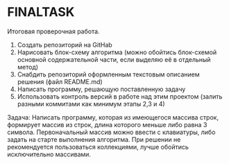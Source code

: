 # FINALTASK
Итоговая проверочная работа.
1. Создать репозиторий на GitHab
2. Нарисовать блок-схему алгоритма (можно обойтись блок-схемой основной содержательной части, если выделяю её в отдельный метод)
3. Снабдить репозиторий оформленным текстовым описанием решения (файл README.md)
4. Написать программу, решающую поставленную задачу
5. Использовать контроль версий в работе над этим проектом (залить разными коммитами как минимум этапы 2,3 и 4)

Задача: 
Написать программу, которая из имеющегося массива строк,
формирует массив из строк, 
длина которого меньше либо равна 3 символа.
Первоначальный массив можно ввести с клавиатуры,
либо задать на старте выполнения алгоритма.
При решении не рекомендуется пользоваться коллекциями, лучше обойтись исключительно массивами.
